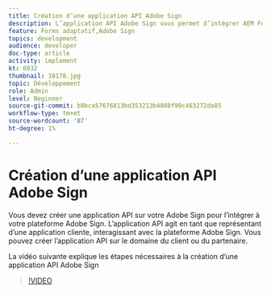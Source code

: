 ```yaml
---
title: Création d’une application API Adobe Sign
description: L’application API Adobe Sign vous permet d’intégrer AEM Forms à Adobe Sign.
feature: Forms adaptatif,Adobe Sign
topics: development
audience: developer
doc-type: article
activity: implement
kt: 6032
thumbnail: 38178.jpg
topic: Développement
role: Admin
level: Beginner
source-git-commit: b0bca57676813bd353213b4808f99c463272de85
workflow-type: tm+mt
source-wordcount: '87'
ht-degree: 1%

---
```


# Création d’une application API Adobe Sign

Vous devez créer une application API sur votre Adobe Sign pour l’intégrer à votre plateforme Adobe Sign. L’application API agit en tant que représentant d’une application cliente, interagissant avec la plateforme Adobe Sign. Vous pouvez créer l’application API sur le domaine du client ou du partenaire.

La vidéo suivante explique les étapes nécessaires à la création d’une application API Adobe Sign

>[!VIDEO](https://video.tv.adobe.com/v/38178/?quality=9&learn=on)
